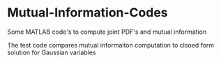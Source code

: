 # Mutual-Information-Codes

Some MATLAB code's to compute joint PDF's and mutual information

The test code compares mutual informaiton computation to clsoed form solution for Gaussian variables
